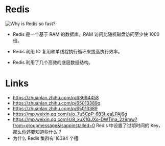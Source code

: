 # Redis

![Why is Redis so fast?](https://assets.ng-tech.icu/item/20230622211042.png)

- Redis 是一个基于 RAM 的数据库。RAM 访问比随机磁盘访问至少快 1000 倍。

- Redis 利用 IO 复用和单线程执行循环来提高执行效率。

- Redis 利用了几个高效的底层数据结构。

# Links

- https://zhuanlan.zhihu.com/p/68694458
- https://zhuanlan.zhihu.com/p/65013389q
- https://zhuanlan.zhihu.com/p/65013389
- https://mp.weixin.qq.com/s/o_7u5CpP-683I_eaLPAj6g
- https://mp.weixin.qq.com/s/8_xuX1GJXo-DWTma_2z9mw?from=groupmessage&isappinstalled=0 Redis 中设置了过期时间的 Key，那么你还要知道些什么？
- 为什么 Redis 集群有 16384 个槽
